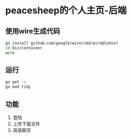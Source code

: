 # peacesheep的个人主页-后端



## 使用wire生成代码

```bash
go install github.com/google/wire/cmd/wire@latest
cd biz/container
wire
```

## 运行

```bash
go get -u
go mod tidy
```

## 功能

1. 登陆
2. 上传下载文件
3. 简易聊天